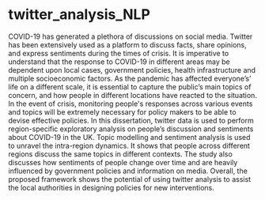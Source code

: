 # twitter_analysis_NLP
COVID-19 has generated a plethora of discussions on social media. Twitter has been extensively
used as a platform to discuss facts, share opinions, and express sentiments during the times of
crisis. It is imperative to understand that the response to COVID-19 in different areas may be
dependent upon local cases, government policies, health infrastructure and multiple
socioeconomic factors. As the pandemic has affected everyone’s’ life on a different scale, it is
essential to capture the public’s main topics of concern, and how people in different locations
have reacted to the situation. In the event of crisis, monitoring people's responses across various
events and topics will be extremely necessary for policy makers to be able to devise effective
policies. In this dissertation, twitter data is used to perform region-specific exploratory analysis
on people’s discussion and sentiments about COVID-19 in the UK. Topic modelling and
sentiment analysis is used to unravel the intra-region dynamics. It shows that people across
different regions discuss the same topics in different contexts. The study also discusses how
sentiments of people change over time and are heavily influenced by government policies and
information on media. Overall, the proposed framework shows the potential of using twitter
analysis to assist the local authorities in designing policies for new interventions.
